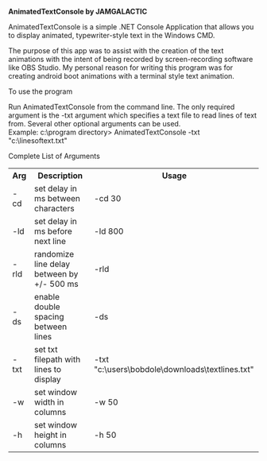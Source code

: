 <b>AnimatedTextConsole by JAMGALACTIC</b>
<p>AnimatedTextConsole is a simple .NET Console Application that allows you to display animated, typewriter-style text in the Windows CMD.</p>
<p>The purpose of this app was to assist with the creation of the text animations with the intent of being recorded by screen-recording software like OBS Studio. My personal reason for writing this program was for creating android boot animations with a terminal style text animation.</p>
<p>To use the program</p>
<p>Run AnimatedTextConsole from the command line.  The only required argument is the -txt argument which specifies a text file to read lines of text from. Several other optional arguments can be used.<br>
Example: c:\program directory> AnimatedTextConsole -txt "c:\linesoftext.txt" 
</p>
<p>Complete List of Arguments</p>
<table>
<tr>
<th>Arg</th>
<th>Description</th>
<th>Usage</th>
</tr>
<tr><td>-cd</td><td>set delay in ms between characters</td><td>-cd 30</td></tr>
<tr><td>-ld</td><td>set delay in ms before next line</td><td>-ld 800</td></tr>
<tr><td>-rld</td><td>randomize line delay between by +/- 500 ms</td><td>-rld</td></tr>
<tr><td>-ds</td><td>enable double spacing between lines</td><td>-ds</td></tr>
<tr><td>-txt</td><td>set txt filepath with lines to display</td><td>-txt "c:\users\bobdole\downloads\textlines.txt"</td></tr>
<tr><td>-w</td><td>set window width in columns</td><td>-w 50</td></tr>
<tr><td>-h</td><td>set window height in columns</td><td>-h 50</td></tr>
</table>

